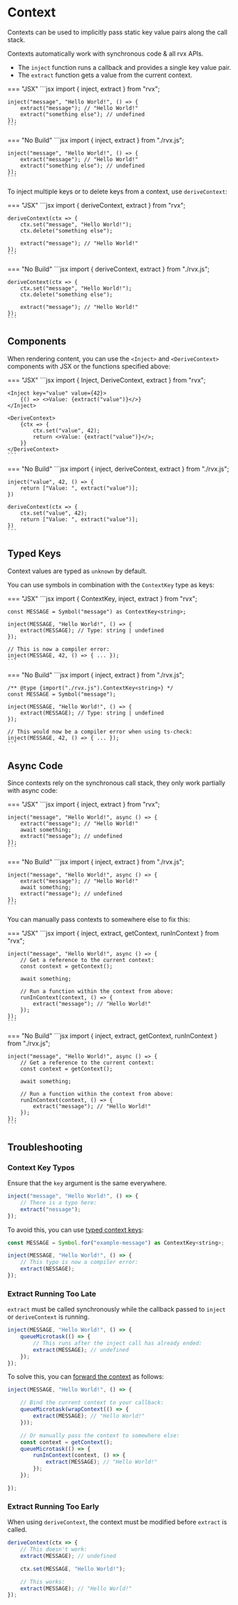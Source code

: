 # Context
Contexts can be used to implicitly pass static key value pairs along the call stack.

Contexts automatically work with synchronous code & all rvx APIs.

+ The `inject` function runs a callback and provides a single key value pair.
+ The `extract` function gets a value from the current context.

=== "JSX"
	```jsx
	import { inject, extract } from "rvx";

	inject("message", "Hello World!", () => {
		extract("message"); // "Hello World!"
		extract("something else"); // undefined
	});
	```

=== "No Build"
	```jsx
	import { inject, extract } from "./rvx.js";

	inject("message", "Hello World!", () => {
		extract("message"); // "Hello World!"
		extract("something else"); // undefined
	});
	```

To inject multiple keys or to delete keys from a context, use `deriveContext`:

=== "JSX"
	```jsx
	import { deriveContext, extract } from "rvx";

	deriveContext(ctx => {
		ctx.set("message", "Hello World!");
		ctx.delete("something else");

		extract("message"); // "Hello World!"
	});
	```

=== "No Build"
	```jsx
	import { deriveContext, extract } from "./rvx.js";

	deriveContext(ctx => {
		ctx.set("message", "Hello World!");
		ctx.delete("something else");

		extract("message"); // "Hello World!"
	});
	```

## Components
When rendering content, you can use the `<Inject>` and `<DeriveContext>` components with JSX or the functions specified above:

=== "JSX"
	```jsx
	import { Inject, DeriveContext, extract } from "rvx";

	<Inject key="value" value={42}>
		{() => <>Value: {extract("value")}</>}
	</Inject>

	<DeriveContext>
		{ctx => {
			ctx.set("value", 42);
			return <>Value: {extract("value")}</>;
		}}
	</DeriveContext>
	```

=== "No Build"
	```jsx
	import { inject, deriveContext, extract } from "./rvx.js";

	inject("value", 42, () => {
		return ["Value: ", extract("value")];
	})

	deriveContext(ctx => {
		ctx.set("value", 42);
		return ["Value: ", extract("value")];
	})
	```

## Typed Keys
Context values are typed as `unknown` by default.

You can use symbols in combination with the `ContextKey` type as keys:

=== "JSX"
	```jsx
	import { ContextKey, inject, extract } from "rvx";

	const MESSAGE = Symbol("message") as ContextKey<string>;

	inject(MESSAGE, "Hello World!", () => {
		extract(MESSAGE); // Type: string | undefined
	});

	// This is now a compiler error:
	inject(MESSAGE, 42, () => { ... });
	```

=== "No Build"
	```jsx
	import { inject, extract } from "./rvx.js";

	/** @type {import("./rvx.js").ContextKey<string>} */
	const MESSAGE = Symbol("message");

	inject(MESSAGE, "Hello World!", () => {
		extract(MESSAGE); // Type: string | undefined
	});

	// This would now be a compiler error when using ts-check:
	inject(MESSAGE, 42, () => { ... });
	```

## Async Code
Since contexts rely on the synchronous call stack, they only work partially with async code:

=== "JSX"
	```jsx
	import { inject, extract } from "rvx";

	inject("message", "Hello World!", async () => {
		extract("message"); // "Hello World!"
		await something;
		extract("message"); // undefined
	});
	```

=== "No Build"
	```jsx
	import { inject, extract } from "./rvx.js";

	inject("message", "Hello World!", async () => {
		extract("message"); // "Hello World!"
		await something;
		extract("message"); // undefined
	});
	```

You can manually pass contexts to somewhere else to fix this:

=== "JSX"
	```jsx
	import { inject, extract, getContext, runInContext } from "rvx";

	inject("message", "Hello World!", async () => {
		// Get a reference to the current context:
		const context = getContext();

		await something;

		// Run a function within the context from above:
		runInContext(context, () => {
			extract("message"); // "Hello World!"
		});
	});
	```

=== "No Build"
	```jsx
	import { inject, extract, getContext, runInContext } from "./rvx.js";

	inject("message", "Hello World!", async () => {
		// Get a reference to the current context:
		const context = getContext();

		await something;

		// Run a function within the context from above:
		runInContext(context, () => {
			extract("message"); // "Hello World!"
		});
	});
	```

## Troubleshooting

### Context Key Typos
Ensure that the `key` argument is the same everywhere.
```jsx
inject("message", "Hello World!", () => {
	// There is a typo here:
	extract("nessage");
});
```

To avoid this, you can use [typed context keys](#typed-keys):
```jsx
const MESSAGE = Symbol.for("example-message") as ContextKey<string>;

inject(MESSAGE, "Hello World!", () => {
	// This typo is now a compiler error:
	extract(NESSAGE);
});
```

### Extract Running Too Late
`extract` must be called synchronously while the callback passed to `inject` or `deriveContext` is running.
```jsx
inject(MESSAGE, "Hello World!", () => {
	queueMicrotask(() => {
		// This runs after the inject call has already ended:
		extract(MESSAGE); // undefined
	});
});
```

To solve this, you can [forward the context](#async-code) as follows:
```jsx
inject(MESSAGE, "Hello World!", () => {

	// Bind the current context to your callback:
	queueMicrotask(wrapContext(() => {
		extract(MESSAGE); // "Hello World!"
	}));

	// Or manually pass the context to somewhere else:
	const context = getContext();
	queueMicrotask(() => {
		runInContext(context, () => {
			extract(MESSAGE); // "Hello World!"
		});
	});

});
```

### Extract Running Too Early
When using `deriveContext`, the context must be modified before `extract` is called.
```jsx
deriveContext(ctx => {
	// This doesn't work:
	extract(MESSAGE); // undefined

	ctx.set(MESSAGE, "Hello World!");

	// This works:
	extract(MESSAGE); // "Hello World!"
});
```
